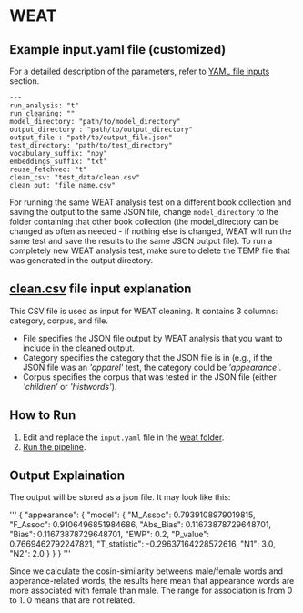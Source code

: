 # WEAT

## Example input.yaml file (customized)

For a detailed description of the parameters, refer to [YAML file inputs](https://github.com/miielab/miienlp/blob/main/documentation/developer_documentation/autoYAML.md) section.
```
---
run_analysis: "t"
run_cleaning: ""
model_directory: "path/to/model_directory"
output_directory : "path/to/output_directory"
output_file : "path/to/output_file.json"
test_directory: "path/to/test_directory"
vocabulary_suffix: "npy"
embeddings_suffix: "txt"
reuse_fetchvec: "t"
clean_csv: "test_data/clean.csv"
clean_out: "file_name.csv"
```


For running the same WEAT analysis test on a different book collection and saving the output to the same JSON file, change `model_directory` to the folder containing that other book collection (the model_directory can be changed as often as needed - if nothing else is changed, WEAT will run the same test and save the results to the same JSON output file). To run a completely new WEAT analysis test, make sure to delete the TEMP file that was generated in the output directory.


## [clean.csv](https://github.com/miielab/miienlp/blob/main/examples/test_data/clean.csv) file input explanation
This CSV file is used as input for WEAT cleaning. It contains 3 columns: category, corpus, and file. 
* File specifies the JSON file output by WEAT analysis that you want to include in the cleaned output. 
* Category specifies the category that the JSON file is in (e.g., if the JSON file was an *'apparel'* test, the category could be *'appearance'*. 
* Corpus specifies the corpus that was tested in the JSON file (either *'children'* or *'histwords'*).

## How to Run

1. Edit and replace the `input.yaml` file in the [weat folder](https://github.com/miielab/miienlp/tree/main/miienlp/weat).
2. [Run the pipeline](https://github.com/miielab/miienlp/blob/main/documentation/user_documentation/weat.md).

## Output Explaination 
The output will be stored as a json file. It may look like this: 

'''
{
            "appearance": {
                        "model": {
                                    "M_Assoc": 0.7939108979019815,
                                    "F_Assoc": 0.9106496851984686,
                                    "Abs_Bias": 0.11673878729648701,
                                    "Bias": 0.11673878729648701,
                                    "EWP": 0.2,
                                    "P_value": 0.7669462792247821,
                                    "T_statistic": -0.29637164228572616,
                                    "N1": 3.0,
                                    "N2": 2.0
                        }
            }
}
''' 

Since we calculate the cosin-similarity betweens male/female words and apperance-related words, the results here mean that appearance words are more associated with female than male. The range for association is from 0 to 1. 0 means that are not related. 



